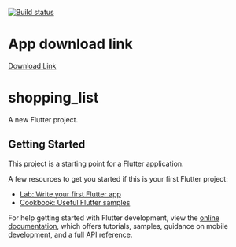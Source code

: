 [![Build status](https://build.appcenter.ms/v0.1/apps/ff6e01eb-5867-4648-99cd-b7f43cc4e300/branches/main/badge)](https://appcenter.ms)

# App download link
 [Download Link](https://install.appcenter.ms/orgs/shopping-list-1/apps/shopping-list/distribution_groups/public)

# shopping_list

A new Flutter project.

## Getting Started

This project is a starting point for a Flutter application.

A few resources to get you started if this is your first Flutter project:

- [Lab: Write your first Flutter app](https://docs.flutter.dev/get-started/codelab)
- [Cookbook: Useful Flutter samples](https://docs.flutter.dev/cookbook)

For help getting started with Flutter development, view the
[online documentation](https://docs.flutter.dev/), which offers tutorials,
samples, guidance on mobile development, and a full API reference.